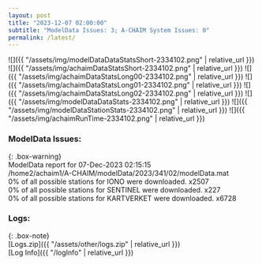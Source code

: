 ```yaml
---
layout: post
title: "2023-12-07 02:00:00"
subtitle: "ModelData Issues: 3; A-CHAIM System Issues: 0"
permalink: /latest/
---
```


![]({{ "/assets/img/modelDataDataStatsShort-2334102.png" | relative_url }})
![]({{ "/assets/img/achaimDataStatsShort-2334102.png" | relative_url }})
![]({{ "/assets/img/achaimDataStatsLong00-2334102.png" | relative_url }})
![]({{ "/assets/img/achaimDataStatsLong01-2334102.png" | relative_url }})
![]({{ "/assets/img/achaimDataStatsLong02-2334102.png" | relative_url }})
![]({{ "/assets/img/modelDataDataStats-2334102.png" | relative_url }})
![]({{ "/assets/img/modelDataStationStats-2334102.png" | relative_url }})
![]({{ "/assets/img/achaimRunTime-2334102.png" | relative_url }})


### ModelData Issues:  
  
{: .box-warning}  
 ModelData report for 07-Dec-2023 02:15:15   
 /home2/achaim1/A-CHAIM/modelData/2023/341/02/modelData.mat   
 0% of all possible stations for IONO were downloaded. x2507   
 0% of all possible stations for SENTINEL were downloaded. x227   
 0% of all possible stations for KARTVERKET were downloaded. x6728   
  


### Logs:  
  
{: .box-note}  
[Logs.zip]({{ "/assets/other/logs.zip" | relative_url }})  
[Log Info]({{ "/logInfo" | relative_url }})  
